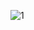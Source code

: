 

![1](https://user-images.githubusercontent.com/79540594/214652998-066f2341-5b57-46b4-ad52-4c810717510a.jpg)
